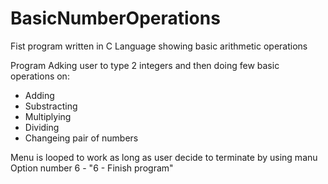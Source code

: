 # BasicNumberOperations
Fist program written in C Language showing basic arithmetic operations

Program Adking user to type 2 integers and then doing few basic operations on:
- Adding
- Substracting
- Multiplying
- Dividing
- Changeing pair of numbers

Menu is looped to work as long as user decide to terminate by using manu Option number 6 - "6 - Finish program"
